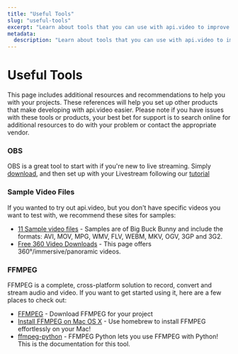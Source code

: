 ```yaml
---
title: "Useful Tools"
slug: "useful-tools"
excerpt: "Learn about tools that you can use with api.video to improve your work handling videos or creating live streams. Includes information about using OBS, FFMPEG, and more."
metadata: 
  description: "Learn about tools that you can use with api.video to improve your work handling videos or creating live streams. Includes information about using OBS, FFMPEG, and more."
---
```


Useful Tools
============

This page includes additional resources and recommendations to help you with your projects. These references will help you set up other products that make developing with api.video easier. Please note if you have issues with these tools or products, your best bet for support is to search online for additional resources to do with your problem or contact the appropriate vendor.

### OBS

OBS is a great tool to start with if you're new to live streaming. Simply [download](https://obsproject.com/), and then set up with your Livestream following our [tutorial](https://api.video/blog/tutorials/live-stream-tutorial)

### Sample Video Files

If you wanted to try out api.video, but you don't have specific videos you want to test with, we recommend these sites for samples: 

* [11 Sample video files](https://www.learningcontainer.com/mp4-sample-video-files-download/) - Samples are of Big Buck Bunny and include the formats: AVI, MOV, MPG, WMV, FLV, WEBM, MKV, OGV, 3GP and 3G2. 
* [Free 360 Video Downloads](https://www.mettle.com/360vr-master-series-free-360-downloads-page/) - This page offers 360°/immersive/panoramic videos.
### FFMPEG

FFMPEG is a complete, cross-platform solution to record, convert and stream audio and video. If you want to get started using it, here are a few places to check out: 

* [FFMPEG](https://www.ffmpeg.org/download.html) - Download FFMPEG for your project
* [Install FFMPEG on Mac OS X](http://jollejolles.com/install-ffmpeg-on-mac-os-x/) - Use homebrew to install FFMPEG effortlessly on your Mac! 
* [ffmpeg-python](https://kkroening.github.io/ffmpeg-python/) - FFMPEG Python lets you use FFMPEG with Python! This is the documentation for this tool.
